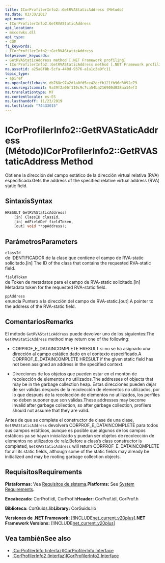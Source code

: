 ```yaml
---
title: ICorProfilerInfo2::GetRVAStaticAddress (Método)
ms.date: 03/30/2017
api_name:
- ICorProfilerInfo2.GetRVAStaticAddress
api_location:
- mscorwks.dll
api_type:
- COM
f1_keywords:
- ICorProfilerInfo2::GetRVAStaticAddress
helpviewer_keywords:
- GetRVAStaticAddress method [.NET Framework profiling]
- ICorProfilerInfo2::GetRVAStaticAddress method [.NET Framework profiling]
ms.assetid: a25a8f8b-5cfa-440d-9376-a1a1c3a9fc11
topic_type:
- apiref
ms.openlocfilehash: db768c97a2d1a0fd5ee42ecfb121fb96d3092e79
ms.sourcegitcommit: 9a39f2a06f110c9c7ca54ba216900d038aa14ef3
ms.translationtype: MT
ms.contentlocale: es-ES
ms.lasthandoff: 11/23/2019
ms.locfileid: "74433015"
---
```

# <a name="icorprofilerinfo2getrvastaticaddress-method"></a><span data-ttu-id="d8bb8-102">ICorProfilerInfo2::GetRVAStaticAddress (Método)</span><span class="sxs-lookup"><span data-stu-id="d8bb8-102">ICorProfilerInfo2::GetRVAStaticAddress Method</span></span>
<span data-ttu-id="d8bb8-103">Obtiene la dirección del campo estático de la dirección virtual relativa (RVA) especificada.</span><span class="sxs-lookup"><span data-stu-id="d8bb8-103">Gets the address of the specified relative virtual address (RVA) static field.</span></span>  
  
## <a name="syntax"></a><span data-ttu-id="d8bb8-104">Sintaxis</span><span class="sxs-lookup"><span data-stu-id="d8bb8-104">Syntax</span></span>  
  
```cpp  
HRESULT GetRVAStaticAddress(  
    [in] ClassID classId,  
    [in] mdFieldDef fieldToken,  
    [out] void **ppAddress);  
```  
  
## <a name="parameters"></a><span data-ttu-id="d8bb8-105">Parámetros</span><span class="sxs-lookup"><span data-stu-id="d8bb8-105">Parameters</span></span>  
 `classId`  
 <span data-ttu-id="d8bb8-106">de IDENTIFICADOR de la clase que contiene el campo de RVA-static solicitado.</span><span class="sxs-lookup"><span data-stu-id="d8bb8-106">[in] The ID of the class that contains the requested RVA-static field.</span></span>  
  
 `fieldToken`  
 <span data-ttu-id="d8bb8-107">de Token de metadatos para el campo de RVA-static solicitado.</span><span class="sxs-lookup"><span data-stu-id="d8bb8-107">[in] Metadata token for the requested RVA-static field.</span></span>  
  
 `ppAddress`  
 <span data-ttu-id="d8bb8-108">enuncia Puntero a la dirección del campo de RVA-static.</span><span class="sxs-lookup"><span data-stu-id="d8bb8-108">[out] A pointer to the address of the RVA-static field.</span></span>  
  
## <a name="remarks"></a><span data-ttu-id="d8bb8-109">Comentarios</span><span class="sxs-lookup"><span data-stu-id="d8bb8-109">Remarks</span></span>  
 <span data-ttu-id="d8bb8-110">El método `GetRVAStaticAddress` puede devolver uno de los siguientes:</span><span class="sxs-lookup"><span data-stu-id="d8bb8-110">The `GetRVAStaticAddress` method may return one of the following:</span></span>  
  
- <span data-ttu-id="d8bb8-111">CORPROF_E_DATAINCOMPLETE HRESULT si no se ha asignado una dirección al campo estático dado en el contexto especificado.</span><span class="sxs-lookup"><span data-stu-id="d8bb8-111">A CORPROF_E_DATAINCOMPLETE HRESULT if the given static field has not been assigned an address in the specified context.</span></span>  
  
- <span data-ttu-id="d8bb8-112">Direcciones de los objetos que pueden estar en el montón de recolección de elementos no utilizados.</span><span class="sxs-lookup"><span data-stu-id="d8bb8-112">The addresses of objects that may be in the garbage collection heap.</span></span> <span data-ttu-id="d8bb8-113">Estas direcciones pueden dejar de ser válidas después de la recolección de elementos no utilizados, por lo que después de la recolección de elementos no utilizados, los perfiles no deben suponer que son válidas.</span><span class="sxs-lookup"><span data-stu-id="d8bb8-113">These addresses may become invalid after garbage collection, so after garbage collection, profilers should not assume that they are valid.</span></span>  
  
 <span data-ttu-id="d8bb8-114">Antes de que se complete el constructor de clase de una clase, `GetRVAStaticAddress` devolverá CORPROF_E_DATAINCOMPLETE para todos sus campos estáticos, aunque es posible que algunos de los campos estáticos ya se hayan inicializado y puedan ser objetos de recolección de elementos no utilizados de raíz.</span><span class="sxs-lookup"><span data-stu-id="d8bb8-114">Before a class’s class constructor is completed, `GetRVAStaticAddress` will return CORPROF_E_DATAINCOMPLETE for all its static fields, although some of the static fields may already be initialized and may be rooting garbage collection objects.</span></span>  
  
## <a name="requirements"></a><span data-ttu-id="d8bb8-115">Requisitos</span><span class="sxs-lookup"><span data-stu-id="d8bb8-115">Requirements</span></span>  
 <span data-ttu-id="d8bb8-116">**Plataformas:** Vea [Requisitos de sistema](../../../../docs/framework/get-started/system-requirements.md).</span><span class="sxs-lookup"><span data-stu-id="d8bb8-116">**Platforms:** See [System Requirements](../../../../docs/framework/get-started/system-requirements.md).</span></span>  
  
 <span data-ttu-id="d8bb8-117">**Encabezado:** CorProf.idl, CorProf.h</span><span class="sxs-lookup"><span data-stu-id="d8bb8-117">**Header:** CorProf.idl, CorProf.h</span></span>  
  
 <span data-ttu-id="d8bb8-118">**Biblioteca:** CorGuids.lib</span><span class="sxs-lookup"><span data-stu-id="d8bb8-118">**Library:** CorGuids.lib</span></span>  
  
 <span data-ttu-id="d8bb8-119">**Versiones de .NET Framework:** [!INCLUDE[net_current_v20plus](../../../../includes/net-current-v20plus-md.md)]</span><span class="sxs-lookup"><span data-stu-id="d8bb8-119">**.NET Framework Versions:** [!INCLUDE[net_current_v20plus](../../../../includes/net-current-v20plus-md.md)]</span></span>  
  
## <a name="see-also"></a><span data-ttu-id="d8bb8-120">Vea también</span><span class="sxs-lookup"><span data-stu-id="d8bb8-120">See also</span></span>

- [<span data-ttu-id="d8bb8-121">ICorProfilerInfo (interfaz)</span><span class="sxs-lookup"><span data-stu-id="d8bb8-121">ICorProfilerInfo Interface</span></span>](../../../../docs/framework/unmanaged-api/profiling/icorprofilerinfo-interface.md)
- [<span data-ttu-id="d8bb8-122">ICorProfilerInfo2 (interfaz)</span><span class="sxs-lookup"><span data-stu-id="d8bb8-122">ICorProfilerInfo2 Interface</span></span>](../../../../docs/framework/unmanaged-api/profiling/icorprofilerinfo2-interface.md)
